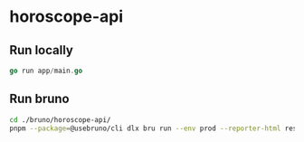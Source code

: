 # horoscope-api

## Run locally
```go
go run app/main.go
```

## Run bruno
```sh
cd ./bruno/horoscope-api/
pnpm --package=@usebruno/cli dlx bru run --env prod --reporter-html results.html
```
